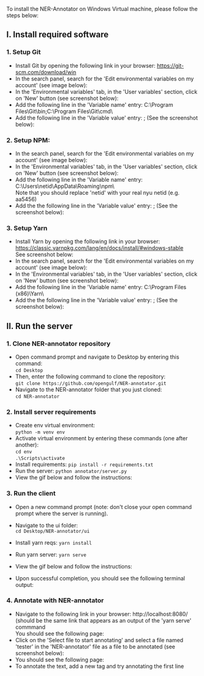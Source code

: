 To install the NER-Annotator on Windows Virtual machine, please follow the steps below: 

## I. Install required software

### 1. Setup Git<br>
- Install Git by opening the following link in your browser: https://git-scm.com/download/win <br>
- In the search panel, search for the 'Edit environmental variables on my account' (see image below):<br>
- In the 'Environmental variables' tab, in the 'User variables' section, click on 'New' button (see screenshot below):<br>
- Add the following line in the 'Variable name' entry: C:\Program Files\Git\bin\;C:\Program Files\Git\cmd\ <br>
- Add the following line in the 'Variable value' entry: ; (See the screenshot below):<br>

### 2. Setup NPM:<br>
- In the search panel, search for the 'Edit environmental variables on my account' (see image below):<br>
- In the 'Environmental variables' tab, in the 'User variables' section, click on 'New' button (see screenshot below):<br>
- Add the following line in the 'Variable name' entry: C:\Users\netid\AppData\Roaming\npm\ <br>
   Note that you should replace 'netid' with your real nyu netid (e.g. aa5456) <br>
- Add the the following line in the 'Variable value' entry: ; (See the screenshot below):<br>

### 3. Setup Yarn<br>
- Install Yarn by opening the following link in your browser: https://classic.yarnpkg.com/lang/en/docs/install/#windows-stable <br>
See screenshot below:<br>
- In the search panel, search for the 'Edit environmental variables on my account' (see image below):<br>
- In the 'Environmental variables' tab, in the 'User variables' section, click on 'New' button (see screenshot below):<br>
- Add the following line in the 'Variable name' entry: C:\Program Files (x86)\Yarn\ <br>
- Add the the following line in the 'Variable value' entry: ; (See the screenshot below):<br>

## II. Run the server
### 1. Clone NER-annotator repository<br>
- Open command prompt and navigate to Desktop by entering this command: <br>
```cd Desktop``` <br>
- Then, enter the following command to clone the repository: <br>
```git clone https://github.com/opengulf/NER-annotator.git``` <br>
- Navigate to the NER-annotator folder that you just cloned: <br>
```cd NER-annotator``` <br>
### 2. Install server requirements<br>
- Create env virtual environment: <br>
```python -m venv env``` <br>
- Activate virtual environment by entering these commands (one after another): <br>
```cd env``` <br>
```.\Scripts\activate``` <br>
- Install requirements:
``` pip install -r requirements.txt ```<br>
- Run the server:
``` python annotator/server.py ```<br>
- View the gif below and follow the instructions: <br>

### 3. Run the client<br>
- Open a new command prompt (note: don't close your open command prompt where the server is running). <br>
- Navigate to the ui folder: <br>
```cd Desktop/NER-annotator/ui``` <br>
- Install yarn reqs:
``` yarn install ```<br>
- Run yarn server:
``` yarn serve ```<br>
- View the gif below and follow the instructions: <br>

- Upon successful completion, you should see the following terminal output:

### 4. Annotate with NER-annotator<br>
- Navigate to the following link in your browser: http://localhost:8080/ (should be the same link that appears as an output of the 'yarn serve' commmand<br>
  You should see the following page:
- Click on the 'Select file to start annotating' and select a file named 'tester' in the 'NER-annotator' file as a file to be annotated (see screenshot below):
- You should see the following page:
- To annotate the text, add a new tag and try annotating the first line



